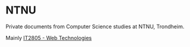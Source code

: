 # NTNU
Private documents from Computer Science studies at NTNU, Trondheim.

Mainly [IT2805 - Web Technologies](https://www.ntnu.edu/studies/courses/IT2805 "Course's Homepage")
